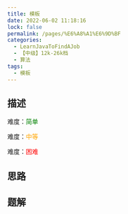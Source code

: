 ```yaml
---
title: 模板
date: 2022-06-02 11:18:16
lock: false
permalink: /pages/%E6%A8%A1%E6%9D%BF
categories: 
  - LearnJavaToFindAJob
  - 【中级】12k-26k档
  - 算法
tags: 
  - 模板
---
```

## 描述

难度：<span style="color:green">简单</span>

难度：<span style="color:orange">中等</span>

难度：<span style="color:red">困难</span>

## 思路



## 题解